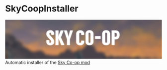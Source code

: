 # SkyCoopInstaller
<a href="https://github.com/Filigrani/SkyCoop"><img src="https://raw.githubusercontent.com/Filigrani/-ModListJson/main/assets/img/Banner.png"></a>
Automatic installer of the [Sky Co-op mod](https://github.com/Filigrani/SkyCoop)
